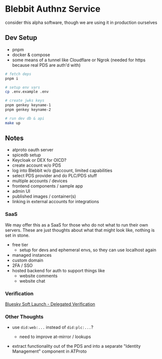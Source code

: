 # Blebbit Authnz Service

consider this alpha software, though we are using it in production ourselves


## Dev Setup

- pnpm
- docker & compose
- some means of a tunnel like Cloudflare or Ngrok (needed for https because real PDS are auth'd with)


```sh
# fetch deps
pnpm i

# setup env vars
cp .env.example .env

# create jwks keys
pnpm genkey keyname-1
pnpm genkey keyname-2

# run dev db & api
make up
```



## Notes

- atproto oauth server
- spicedb setup
- Keycloak or DEX for OICD?
- create account w/o PDS
- log into Blebbit w/o @account, limited capabilities
- select PDS provider and do PLC/PDS stuff
- multiple accounts / devices
- frontend components / sample app
- admin UI
- published images / container(s)
- linking in external accounts for integrations

### SaaS

We may offer this as a SaaS for those who do not what to run their own servers.
These are just thoughts about what that might look like, nothing is set in stone.

- free tier
  - setup for devs and ephemeral envs, so they can use localhost again
- managed instances
- custom domain
- 2FA / SSO
- hosted backend for auth to support things like
  - website comments
  - website chat


### Verification

[Bluesky Soft Launch - Delegated Verification](https://bsky.app/profile/pfrazee.com/post/3ln46nufjik2b)


### Other Thoughts

- use `did:web:...` instead of `did:plc:...`?
  - need to improve at-mirror / lookups

- extract functionality out of the PDS and into a separate "Identity Management" component in ATProto